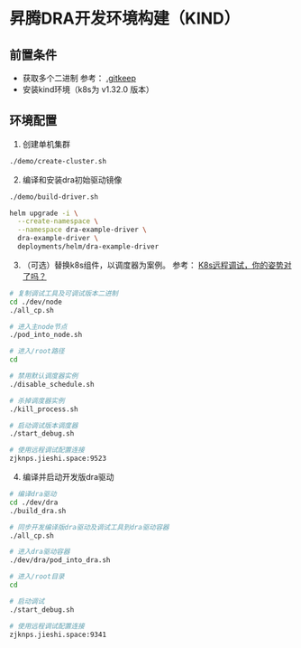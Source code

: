 # 昇腾DRA开发环境构建（KIND）

## 前置条件
- 获取多个二进制 参考： [.gitkeep](dev/tools/.gitkeep)
- 安装kind环境（k8s为 v1.32.0 版本）

## 环境配置
1. 创建单机集群
```bash
./demo/create-cluster.sh
```

2. 编译和安装dra初始驱动镜像
```bash
./demo/build-driver.sh

helm upgrade -i \
  --create-namespace \
  --namespace dra-example-driver \
  dra-example-driver \
  deployments/helm/dra-example-driver
```

3. （可选）替换k8s组件，以调度器为案例。 参考： [K8s远程调试，你的姿势对了吗？](https://cloud.tencent.com/developer/article/1624638)
```bash
# 复制调试工具及可调试版本二进制
cd ./dev/node
./all_cp.sh

# 进入主node节点
./pod_into_node.sh

# 进入/root路径
cd 

# 禁用默认调度器实例
./disable_schedule.sh

# 杀掉调度器实例
./kill_process.sh

# 启动调试版本调度器
./start_debug.sh

# 使用远程调试配置连接
zjknps.jieshi.space:9523

```

4. 编译并启动开发版dra驱动
```bash
# 编译dra驱动
cd ./dev/dra
./build_dra.sh

# 同步开发编译版dra驱动及调试工具到dra驱动容器
./all_cp.sh

# 进入dra驱动容器
./dev/dra/pod_into_dra.sh

# 进入/root目录
cd

# 启动调试
./start_debug.sh

# 使用远程调试配置连接
zjknps.jieshi.space:9341
```